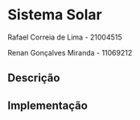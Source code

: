 # Sistema Solar
Rafael Correia de Lima - 21004515

Renan Gonçalves Miranda - 11069212


## Descrição



## Implementação


